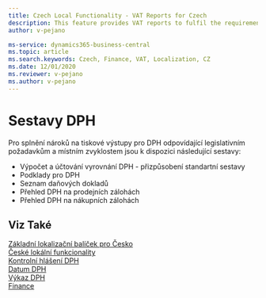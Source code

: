 ```yaml
---
title: Czech Local Functionality - VAT Reports for Czech
description: This feature provides VAT reports to fulfil the requirements in legislation reporting and local reporting practices of Czech companies.
author: v-pejano

ms-service: dynamics365-business-central
ms.topic: article
ms.search.keywords: Czech, Finance, VAT, Localization, CZ
ms.date: 12/01/2020
ms.reviewer: v-pejano
ms.author: v-pejano
---
```



# Sestavy DPH

Pro splnění nároků na tiskové výstupy pro DPH odpovídající legislativním požadavkům a místním zvyklostem jsou k dispozici následující sestavy:  

- Výpočet a účtování vyrovnání DPH - přizpůsobení standartní sestavy
- Podklady pro DPH
- Seznam daňových dokladů
- Přehled DPH na prodejních zálohách
- Přehled DPH na nákupních zálohách

## Viz Také

[Základní lokalizační balíček pro Česko](ui-extensions-core-localization-pack-cz.md)  
[České lokální funkcionality](czech-local-functionality.md)  
[Kontrolní hlášení DPH](how-to-create-vat-control-report.md)  
[Datum DPH](how-to-setup-vat-date.md)  
[Výkaz DPH](vat-statement.md)  
[Finance](../../finance.md)  

